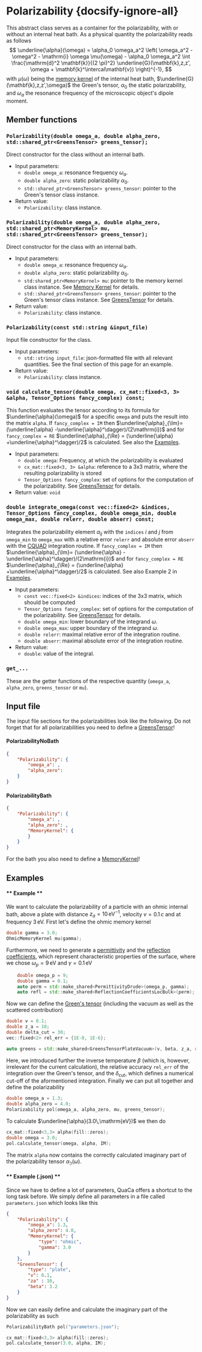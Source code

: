 # Polarizability {docsify-ignore-all}
This abstract class serves as a container for the  polarizability, with or without an internal heat bath.
As a physical quantity the polarizability reads as follows
$$  \underline{\alpha}(\omega) = \alpha_0 \omega_a^2 \left( \omega_a^2 - \omega^2 - \mathrm{i} \omega \mu(\omega) - \alpha_0 \omega_a^2 \int \frac{\mathrm{d}^2 \mathbf{k}}{(2 \pi)^2} \underline{G}(\mathbf{k},z,z', \omega + \mathbf{k}^\intercal\mathbf{v}) \right)^{-1}, $$
with $\mu(\omega)$ being the [memory kernel](api/memorykernel) of the internal heat bath, $\underline{G}(\mathbf{k},z,z',\omega)$ the Green's tensor, $\alpha_0$ the static polarizability, and $\omega_a$ the resonance frequency of the microscopic object's dipole moment.

## Member functions
### `Polarizability(double omega_a, double alpha_zero, std::shared_ptr<GreensTensor> greens_tensor);`
Direct constructor for the class without an internal bath.
* Input parameters:
    * `double omega_a`: resonance frequency $\omega_a$.
    * `double alpha_zero`: static polarizability $\alpha_0$.
    * `std::shared_ptr<GreensTensor> greens_tensor`: pointer to the Green's tensor class instance.
* Return value:
    * `Polarizability`: class instance.

### `Polarizability(double omega_a, double alpha_zero, std::shared_ptr<MemoryKernel> mu, std::shared_ptr<GreensTensor> greens_tensor);`
Direct constructor for the class with an internal bath.
* Input parameters:
    * `double omega_a`: resonance frequency $\omega_a$.
    * `double alpha_zero`: static polarizability $\alpha_0$.
    * `std:shared_ptr<MemoryKernel> mu`: pointer to the memory kernel class instance. See [Memory Kernel](api/memorykernel.md) for details.
    * `std::shared_ptr<GreensTensor> greens_tensor`: pointer to the Green's tensor class instance. See [GreensTensor](api/greenstensor.md) for details.
* Return value:
    * `Polarizability`: class instance.

### `Polarizability(const std::string &input_file)`
Input file constructor for the class.
* Input parameters:
    * `std::string input_file`: json-formatted file with all relevant quantities. See the final section of this page for an example.
* Return value:
    * `Polarizability`: class instance.

### `void calculate_tensor(double omega, cx_mat::fixed<3, 3> &alpha, Tensor_Options fancy_complex) const;`
This function evaluates the tensor according to its formula for $\underline{\alpha}(\omega)$ for a specific `omega` and puts the result into the matrix `alpha`. If `fancy_complex = IM` then $\underline{\alpha}_{\Im}= (\underline{\alpha} -\underline{\alpha}^\dagger)/(2\mathrm{i})$ and for `fancy_complex = RE`  $\underline{\alpha}_{\Re} = (\underline{\alpha} +\underline{\alpha}^\dagger)/2$ is calculated. See also the [Examples](#Examples).
* Input parameters:
    * `double omega`: Frequency, at which the polarizability is evaluated
    * `cx_mat::fixed<3, 3> &alpha`: reference to a 3x3 matrix, where the resulting polarizability is stored
    * `Tensor_Options fancy_complex`: set of options for the computation of the polarizability. See [GreensTensor](api/greenstensor.md) for details.
* Return value: `void`


### `double integrate_omega(const vec::fixed<2> &indices, Tensor_Options fancy_complex, double omega_min, double omega_max, double relerr, double abserr) const;`
Integrates the polarizability element $\alpha_{ij}$ with the `indices` $i$ and $j$ from `omega_min` to `omega_max` with a relative error `relerr` and absolute error `abserr` with the [CQUAD](https://www.gnu.org/software/gsl/doc/html/integration.html) integration routine.
If `fancy_complex = IM` then $\underline{\alpha}_{\Im}= (\underline{\alpha} -\underline{\alpha}^\dagger)/(2\mathrm{i})$ and for `fancy_complex = RE`  $\underline{\alpha}_{\Re} = (\underline{\alpha} +\underline{\alpha}^\dagger)/2$ is calculated. See also Example 2 in [Examples](#Examples).
* Input parameters:
    * `const vec::fixed<2> &indices`: indices of the 3x3 matrix, which should be computed
    * `Tensor_Options fancy_complex`: set of options for the computation of the polarizability. See [GreensTensor](api/greenstensor.md) for details.
    * `double omega_min`: lower boundary of the integrand $\omega$.
    * `double omega_max`: upper boundary of the integrand $\omega$.
    * `double relerr`: maximal relative error of the integration routine.
    * `double abserr`: maximal absolute error of the integration routine.
* Return value:
    * `double`: value of the integral.

### `get_...`
These are the getter functions of the respective quantity (`omega_a`, `alpha_zero`, `greens_tensor` or `mu`).

## Input file
The input file sections for the polarizabilities look like the following.
Do not forget that for all polarizabilities you need to define a [GreensTensor](api/greenstensor)!
<!-- tabs:start -->
#### **PolarizabilityNoBath**
```json
{
    "Polarizability": {
        "omega_a": ,
        "alpha_zero": 
    }
}
```


#### **PolarizabilityBath**
```json
{
    "Polarizability": {
        "omega_a": ,
        "alpha_zero": ,
        "MemoryKernel": {
        }
    }
}
```
For the bath you also need to define a [MemoryKernel](api/memorykernel)!
<!-- tabs:end -->


## Examples
<!-- tabs:start -->

#### ** Example **

We want to calculate the polarizability of a particle with an ohmic internal bath, above a plate with distance $z_a = 10\,\mathrm{eV}^{-1}$, velocity $v=0.1\,c$ and at frequency $3\,\mathrm{eV}$.
First let's define the ohmic memory kernel
```cpp
double gamma = 3.0;
OhmicMemoryKernel mu(gamma);
```
Furthermore, we need to generate a [permittivity](api/permittivity) and the [reflection coefficients](api/reflection), which represent characteristic properties of the surface, where we chose $\omega_p=9\,\mathrm{eV}$ and $\gamma=0.1\,\mathrm{eV}$
```cpp
    double omega_p = 9;
    double gamma = 0.1;
    auto perm = std::make_shared<PermittivityDrude>(omega_p, gamma);
    auto refl = std::make_shared<ReflectionCoefficientsLocBulk>(perm);
```
Now we can define the [Green's tensor](api/greenstensor) (including the vacuum as well as the scattered contribution) 
```cpp
double v = 0.1;
double z_a = 10;
double delta_cut = 30;
vec::fixed<2> rel_err = {1E-8, 1E-6};

auto greens = std::make_shared<GreensTensorPlateVacuum>(v, beta, z_a, refl, delta_cut, relerr_k);
```
Here, we introduced further the inverse temperature $\beta$ (which is, however, irrelevant for the current calculation), the relative accuracy `rel_err` of the integration over the Green's tensor, and the $\delta_\mathrm{cut}$, which defines a numerical cut-off of the aformentioned integration.
Finally we can put all together and define the polarizability
```cpp
double omega_a = 1.3;
double alpha_zero = 4.0;
Polarizability pol(omega_a, alpha_zero, mu, greens_tensor);
```
To calculate $\underline{\alpha}(3.0\,\mathrm{eV})$ we then do
```cpp
cx_mat::fixed<3,3> alpha(fill::zeros);
double omega = 3.0;
pol.calculate_tensor(omega, alpha, IM);
```
The matrix `alpha` now contains the correctly calculated imaginary part of the polarizability tensor $\alpha_\Im(\omega)$.


#### ** Example (.json) **
Since we have to define a lot of parameters, QuaCa offers a shortcut to the long task before.
We simply define all parameters in a file called `parameters.json` which looks like this
```json
{
    "Polarizability": {
        "omega_a": 1.3,
        "alpha_zero": 4.0,
        "MemoryKernel": {
            "type": "ohmic",
            "gamma": 3.0
        }
    },
    "GreensTensor": {
        "type": "plate",
        "v": 0.1,
        "za" : 10,
        "beta": 3.2
    }
}
```
Now we can easily define and calculate the imaginary part of the polarizability as such
```cpp
PolarizabilityBath pol("parameters.json");

cx_mat::fixed<3,3> alpha(fill::zeros);
pol.calculate_tensor(3.0, alpha, IM);
```



<!-- tabs:end -->
